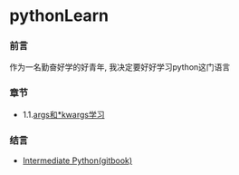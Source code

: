 # pythonLearn

### 前言
作为一名勤奋好学的好青年, 我决定要好好学习python这门语言

### 章节

- 1.1.[args和*kwargs学习](/docs/2018-02-08-args和kwargs学习.md)

### 结言

- [Intermediate Python(gitbook)](https://eastlakeside.gitbooks.io/interpy-zh/content/args_kwargs/Usage_args.html)
